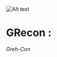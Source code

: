 ![Alt text](https://raw.githubusercontent.com/adnane-X-tebbaa/imgs/master/grecon4.jpg)
# GRecon : 
*Greh-Con*
